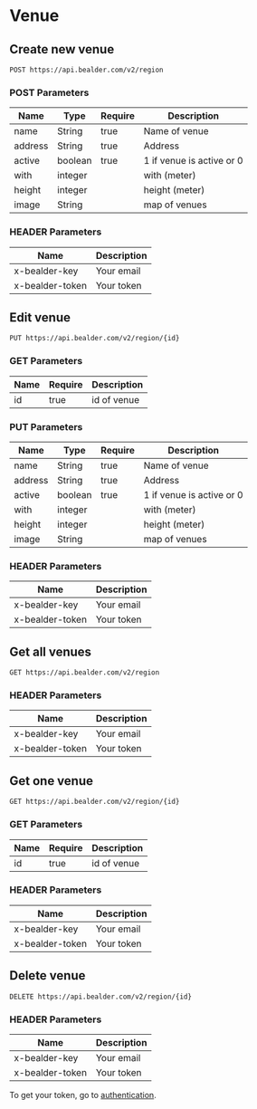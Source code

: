 

# Venue

## Create new venue

	POST https://api.bealder.com/v2/region

### POST Parameters

| Name    	| Type      | Require   | Description                        |
|-----------|-----------|-----------|------------------------------------|
| name	  	| String	|  true		|  Name of venue					 |
| address  	| String    |  true		|  Address 							 |
| active	| boolean	|  true		|  1 if venue is active	or 0		 |
| with  	| integer   |  			|  with (meter) 					 |
| height	| integer	|  			|  height (meter)					 |
| image		| String	|  			|  map of venues					 |

### HEADER Parameters

| Name    			|  Description                       |
|-------------------|------------------------------------|
| x-bealder-key	  	|  Your email						 |
| x-bealder-token  	|  Your token						 |


## Edit venue

	PUT https://api.bealder.com/v2/region/{id}

### GET Parameters

| Name    			|  Require 	|	Description          |
|-------------------|-----------|------------------------|
| id	  			|  true 	| id of venue			 |

### PUT Parameters

| Name    	| Type      | Require   | Description                        |
|-----------|-----------|-----------|------------------------------------|
| name	  	| String	|  true		|  Name of venue					 |
| address  	| String    |  true		|  Address 							 |
| active	| boolean	|  true		|  1 if venue is active	or 0		 |
| with  	| integer   |  			|  with (meter) 					 |
| height	| integer	|  			|  height (meter)					 |
| image		| String	|  			|  map of venues					 |

### HEADER Parameters

| Name    			|  Description                       |
|-------------------|------------------------------------|
| x-bealder-key	  	|  Your email						 |
| x-bealder-token  	|  Your token						 |


## Get all venues

	GET https://api.bealder.com/v2/region

###	HEADER Parameters

| Name    			|  Description                       |
|-------------------|------------------------------------|
| x-bealder-key	  	|  Your email						 |
| x-bealder-token  	|  Your token						 |


## Get one venue

	GET https://api.bealder.com/v2/region/{id}

### GET Parameters

| Name    			|  Require 	|	Description          |
|-------------------|-----------|------------------------|
| id	  			|  true 	| id of venue			 |


### HEADER Parameters

| Name    			|  Description                       |
|-------------------|------------------------------------|
| x-bealder-key	  	|  Your email						 |
| x-bealder-token  	|  Your token						 |


## Delete venue

	DELETE https://api.bealder.com/v2/region/{id}

###	HEADER Parameters

| Name    			|  Description                       |
|-------------------|------------------------------------|
| x-bealder-key	  	|  Your email						 |
| x-bealder-token  	|  Your token						 |


To get your token, go to [authentication](authentication.html).